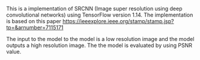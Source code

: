 This is a implementation of SRCNN (Image super resolution using deep convolutional networks) using TensorFlow version 1.14.
The implementation is based on this paper https://ieeexplore.ieee.org/stamp/stamp.jsp?tp=&arnumber=7115171

The input to the model to the model is a low resolution image and the model outputs a high resolution image. The the model is evaluated by using PSNR value. 

